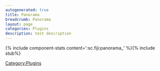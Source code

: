 ```yaml
---
autogenerated: true
title: Panorama
breadcrumb: Panorama
layout: page
categories: Plugins
description: test description
---
```


{% include component-stats content=':sc.fiji:panorama\_' %}{% include stub%}


[Category:Plugins](Category_Plugins "wikilink")
